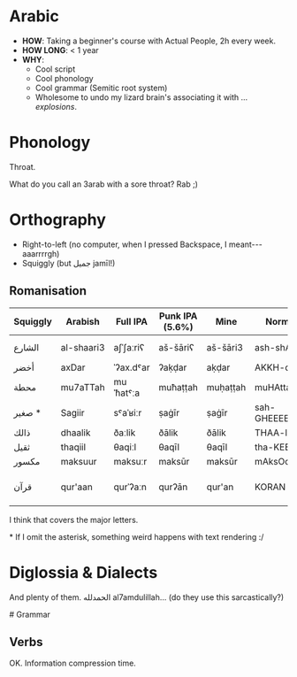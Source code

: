Arabic
======

* **HOW**: Taking a beginner's course with Actual People, 2h every week.
* **HOW LONG**: < 1 year
* **WHY**:
    * Cool script
    * Cool phonology
    * Cool grammar (Semitic root system)
    * Wholesome to undo my lizard brain's associating it with ... *explosions*.

# Phonology
Throat.

What do you call an 3arab with a sore throat? Rab ;)

# Orthography
* Right-to-left (no computer, when I pressed Backspace, I meant---aaarrrrgh)
* Squiggly (but جميل jamīl!)

## Romanisation

| Squiggly | Arabish    | Full IPA  | Punk IPA (5.6%) | Mine       | Normie     | Meaning |
|----------|------------|-----------|-----------------|------------|------------|-----------|
| الشارع   | al-shaari3 | aʃˈʃaːriʕ | aš-šāriʕ        | aš-šāri3   | ash-shAHre   | The street |
| أخضر     | axDar      | ˈʔax.dˤar | ʔaḳḍar          | aḳḍar      | AKKH-dahrr   | Green |
| محطة     | mu7aTTah   | muˈħatˤːa | muħaṭṭah        | muḥaṭṭah   | muHAtta      | Station |
| صغير *   | Sagiir     | sˤaˈʁiːr  | ṣaġīr           | ṣaġīr      | sah-GHEEEEr  | Small |
| ذالك     | dhaalik    | ðaːlik    | ðālik           | ðālik      | THAA-lik     | That
| ثقيل     | thaqiil    | θaqiːl    | θaqīl           | θaqīl      | tha-KEEL     | Heavy
| مكسور    | maksuur    | maksuːr   | maksūr          | maksūr     | mAksOoOoR    | Broken
| قرآن     | qur'aan    | qurˈʔaːn  | qurʔān          | qur'an     | KORAN ಠ_ಠ    | That which is read...?|

I think that covers the major letters.

\* If I omit the asterisk, something weird happens with text rendering :/

# Diglossia & Dialects
And plenty of them. الحمدلله al7amdulillah... (do they use this sarcastically?)

# Grammar

## Verbs

OK. Information compression time.
